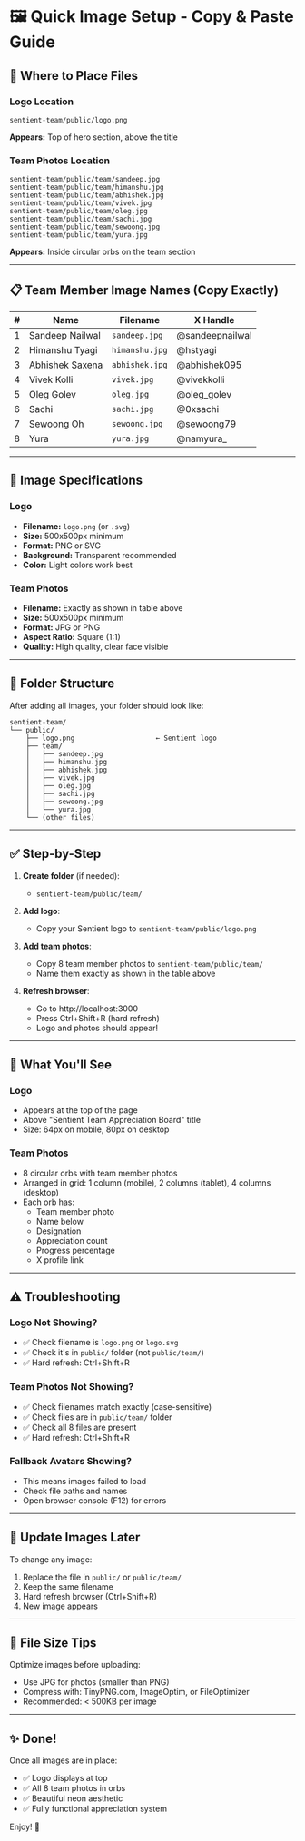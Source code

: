 # 🖼️ Quick Image Setup - Copy & Paste Guide

## 📍 Where to Place Files

### Logo Location
```
sentient-team/public/logo.png
```
**Appears:** Top of hero section, above the title

### Team Photos Location
```
sentient-team/public/team/sandeep.jpg
sentient-team/public/team/himanshu.jpg
sentient-team/public/team/abhishek.jpg
sentient-team/public/team/vivek.jpg
sentient-team/public/team/oleg.jpg
sentient-team/public/team/sachi.jpg
sentient-team/public/team/sewoong.jpg
sentient-team/public/team/yura.jpg
```
**Appears:** Inside circular orbs on the team section

---

## 📋 Team Member Image Names (Copy Exactly)

| # | Name | Filename | X Handle |
|---|------|----------|----------|
| 1 | Sandeep Nailwal | `sandeep.jpg` | @sandeepnailwal |
| 2 | Himanshu Tyagi | `himanshu.jpg` | @hstyagi |
| 3 | Abhishek Saxena | `abhishek.jpg` | @abhishek095 |
| 4 | Vivek Kolli | `vivek.jpg` | @vivekkolli |
| 5 | Oleg Golev | `oleg.jpg` | @oleg_golev |
| 6 | Sachi | `sachi.jpg` | @0xsachi |
| 7 | Sewoong Oh | `sewoong.jpg` | @sewoong79 |
| 8 | Yura | `yura.jpg` | @namyura_ |

---

## 🎯 Image Specifications

### Logo
- **Filename:** `logo.png` (or `.svg`)
- **Size:** 500x500px minimum
- **Format:** PNG or SVG
- **Background:** Transparent recommended
- **Color:** Light colors work best

### Team Photos
- **Filename:** Exactly as shown in table above
- **Size:** 500x500px minimum
- **Format:** JPG or PNG
- **Aspect Ratio:** Square (1:1)
- **Quality:** High quality, clear face visible

---

## 📁 Folder Structure

After adding all images, your folder should look like:

```
sentient-team/
└── public/
    ├── logo.png                    ← Sentient logo
    ├── team/
    │   ├── sandeep.jpg
    │   ├── himanshu.jpg
    │   ├── abhishek.jpg
    │   ├── vivek.jpg
    │   ├── oleg.jpg
    │   ├── sachi.jpg
    │   ├── sewoong.jpg
    │   └── yura.jpg
    └── (other files)
```

---

## ✅ Step-by-Step

1. **Create folder** (if needed):
   - `sentient-team/public/team/`

2. **Add logo**:
   - Copy your Sentient logo to `sentient-team/public/logo.png`

3. **Add team photos**:
   - Copy 8 team member photos to `sentient-team/public/team/`
   - Name them exactly as shown in the table above

4. **Refresh browser**:
   - Go to http://localhost:3000
   - Press Ctrl+Shift+R (hard refresh)
   - Logo and photos should appear!

---

## 🎨 What You'll See

### Logo
- Appears at the top of the page
- Above "Sentient Team Appreciation Board" title
- Size: 64px on mobile, 80px on desktop

### Team Photos
- 8 circular orbs with team member photos
- Arranged in grid: 1 column (mobile), 2 columns (tablet), 4 columns (desktop)
- Each orb has:
  - Team member photo
  - Name below
  - Designation
  - Appreciation count
  - Progress percentage
  - X profile link

---

## ⚠️ Troubleshooting

### Logo Not Showing?
- ✅ Check filename is `logo.png` or `logo.svg`
- ✅ Check it's in `public/` folder (not `public/team/`)
- ✅ Hard refresh: Ctrl+Shift+R

### Team Photos Not Showing?
- ✅ Check filenames match exactly (case-sensitive)
- ✅ Check files are in `public/team/` folder
- ✅ Check all 8 files are present
- ✅ Hard refresh: Ctrl+Shift+R

### Fallback Avatars Showing?
- This means images failed to load
- Check file paths and names
- Open browser console (F12) for errors

---

## 🔄 Update Images Later

To change any image:
1. Replace the file in `public/` or `public/team/`
2. Keep the same filename
3. Hard refresh browser (Ctrl+Shift+R)
4. New image appears

---

## 📝 File Size Tips

Optimize images before uploading:
- Use JPG for photos (smaller than PNG)
- Compress with: TinyPNG.com, ImageOptim, or FileOptimizer
- Recommended: < 500KB per image

---

## ✨ Done!

Once all images are in place:
- ✅ Logo displays at top
- ✅ All 8 team photos in orbs
- ✅ Beautiful neon aesthetic
- ✅ Fully functional appreciation system

Enjoy! 🚀

